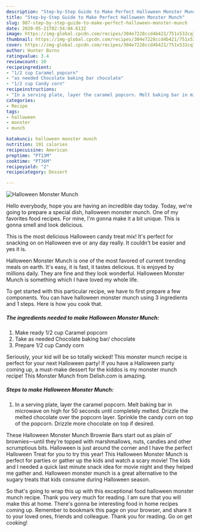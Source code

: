 ```yaml
---
description: "Step-by-Step Guide to Make Perfect Halloween Monster Munch"
title: "Step-by-Step Guide to Make Perfect Halloween Monster Munch"
slug: 987-step-by-step-guide-to-make-perfect-halloween-monster-munch
date: 2020-05-21T02:54:04.613Z
image: https://img-global.cpcdn.com/recipes/304e7228ccd4b421/751x532cq70/halloween-monster-munch-recipe-main-photo.jpg
thumbnail: https://img-global.cpcdn.com/recipes/304e7228ccd4b421/751x532cq70/halloween-monster-munch-recipe-main-photo.jpg
cover: https://img-global.cpcdn.com/recipes/304e7228ccd4b421/751x532cq70/halloween-monster-munch-recipe-main-photo.jpg
author: Hunter Burns
ratingvalue: 3.4
reviewcount: 10
recipeingredient:
- "1/2 cup Caramel popcorn"
- "as needed Chocolate baking bar chocolate"
- "1/2 cup Candy corn"
recipeinstructions:
- "In a serving plate, layer the caramel popcorn. Melt baking bar in microwave on high for 50 seconds until completely melted. Drizzle the melted chocolate over the popcorn layer. Sprinkle the candy corn on top of the popcorn. Drizzle more chocolate on top if desired."
categories:
- Recipe
tags:
- halloween
- monster
- munch

katakunci: halloween monster munch 
nutrition: 191 calories
recipecuisine: American
preptime: "PT13M"
cooktime: "PT36M"
recipeyield: "2"
recipecategory: Dessert

---
```



![Halloween Monster Munch](https://img-global.cpcdn.com/recipes/304e7228ccd4b421/751x532cq70/halloween-monster-munch-recipe-main-photo.jpg)

Hello everybody, hope you are having an incredible day today. Today, we're going to prepare a special dish, halloween monster munch. One of my favorites food recipes. For mine, I'm gonna make it a bit unique. This is gonna smell and look delicious.

This is the most delicious Halloween candy treat mix! It&#39;s perfect for snacking on on Halloween eve or any day really. It couldn&#39;t be easier and yes it is.

Halloween Monster Munch is one of the most favored of current trending meals on earth. It's easy, it is fast, it tastes delicious. It is enjoyed by millions daily. They are fine and they look wonderful. Halloween Monster Munch is something which I have loved my whole life.


To get started with this particular recipe, we have to first prepare a few components. You can have halloween monster munch using 3 ingredients and 1 steps. Here is how you cook that.

<!--inarticleads1-->

##### The ingredients needed to make Halloween Monster Munch:

1. Make ready 1/2 cup Caramel popcorn
1. Take as needed Chocolate baking bar/ chocolate
1. Prepare 1/2 cup Candy corn


Seriously, your kid will be so totally wicked! This monster munch recipe is perfect for your next Halloween party! If you have a Halloween party coming up, a must-make dessert for the kiddos is my monster munch recipe! This Monster Munch from Delish.com is amazing. 

<!--inarticleads2-->

##### Steps to make Halloween Monster Munch:

1. In a serving plate, layer the caramel popcorn. Melt baking bar in microwave on high for 50 seconds until completely melted. Drizzle the melted chocolate over the popcorn layer. Sprinkle the candy corn on top of the popcorn. Drizzle more chocolate on top if desired.


These Halloween Monster Munch Brownie Bars start out as plain ol&#39; brownies—until they&#39;re topped with marshmallows, nuts, candies and other scrumptious bits. Halloween is just around the corner and I have the perfect Halloween Treat for you to try this year! This Halloween Monster Munch is perfect for parties or gather up the kids and watch a scary movie! The kids and I needed a quick last minute snack idea for movie night and they helped me gather and. Halloween monster munch is a great alternative to the sugary treats that kids consume during Halloween season. 

So that's going to wrap this up with this exceptional food halloween monster munch recipe. Thank you very much for reading. I am sure that you will make this at home. There's gonna be interesting food in home recipes coming up. Remember to bookmark this page on your browser, and share it to your loved ones, friends and colleague. Thank you for reading. Go on get cooking!
